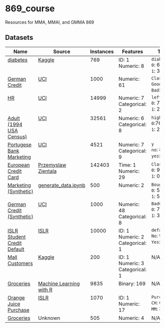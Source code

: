 # 869_course
Resources for MMA, MMAI, and GMMA 869

## Datasets

<table>
<thead>
  <tr>
    <th>Name</th>
    <th>Source</th>
    <th>Instances</th>
    <th>Features</th>
    <th>Target</th>
  </tr>
</thead>
<tbody>
  <tr>
    <td valign="top"><a href="https://raw.githubusercontent.com/stepthom/869_course/main/data/diabetes_orig.csv">diabetes</a></td>
    <td valign="top"><a href="https://www.kaggle.com/uciml/pima-indians-diabetes-database">Kaggle</a></td>
    <td valign="top">769</td>
    <td valign="top">ID: 1<br>Numeric: 8</td>
    <td valign="top"><code>diabetes</code><br><code>0</code>: 65%<br><code>1</code>: 35%</td>
  </tr>
  <tr>
    <td valign="top"><a href="https://raw.githubusercontent.com/stepthom/869_course/main/data/GermanCredit.csv">German Credit</a></td>
    <td valign="top"><a href="https://archive.ics.uci.edu/ml/datasets/statlog+(german+credit+data)">UCI</a></td>
    <td valign="top">1000</td>
    <td valign="top">Numeric: 61</td>
    <td valign="top"><code>Class</code><br><code>Good</code>: 70%<br><code>Bad</code>:35%</td>
  </tr>
    <tr>
    <td valign="top"><a href="https://raw.githubusercontent.com/stepthom/869_course/main/data/HR_comma_sep.csv">HR</a></td>
    <td valign="top"><a href="https://archive.ics.uci.edu/ml/datasets/statlog+(german+credit+data)">UCI</a></td>
    <td valign="top">14999</td>
    <td valign="top">Numeric: 7<br>Categorical: 2</td>
    <td valign="top"><code>left</code><br><code>0</code>: 76%<br><code>1</code>: 24%</td>
  </tr>
   <tr>
    <td valign="top"><a href="https://raw.githubusercontent.com/stepthom/869_course/main/data/adult.csv">Adult (1994 USA Census)</a></td>
    <td valign="top"><a href="https://archive.ics.uci.edu/ml/datasets/adult">UCI</a></td>
    <td valign="top">32561</td>
    <td valign="top">Numeric: 6<br>Categorical: 8</td>
    <td valign="top"><code>high_salary</code><br><code>0</code>:76%<br><code>1</code>: 24%</td>
  </tr>
  <tr>
    <td valign="top"><a href="https://raw.githubusercontent.com/stepthom/869_course/main/data/bank.csv">Portugese Bank Marketing</a></td>
    <td valign="top"><a href="https://archive.ics.uci.edu/ml/datasets/bank+marketing">UCI</a></td>
    <td valign="top">4521</td>
    <td valign="top">Numeric: 7<br>Categorical: 9</td>
    <td valign="top"><code>y</code><br><code>no</code>: 88%<br><code>yes</code>: 12%</td>
  </tr>
    <tr>
    <td valign="top"><a href="https://raw.githubusercontent.com/stepthom/869_course/main/data/creditcard_sample.csv">European Credit Card</a></td>
    <td valign="top"><a href="http://rstudio-pubs-static.s3.amazonaws.com/334864_28050f7860dd4927a596872f0cd52401.html">Przemyslaw Zientala</a></td>
    <td valign="top">142403</td>
    <td valign="top">Time: 1<br>Numeric: 29</td>
    <td valign="top"><code>Class</code><br><code>0</code>: 99.8%<br><code>1</code>: 0.2%</td>
  </tr>
    <tr>
    <td valign="top"><a href="https://raw.githubusercontent.com/stepthom/869_course/main/data/generated_marketing.csv">Marketing (Synthetic)</a></td>
    <td valign="top"><a href="https://github.com/stepthom/869_course/blob/main/data/generate_marketing.ipynb">generate_data.ipynb</a></td>
    <td valign="top">500</td>
    <td valign="top">Numeric: 2</td>
    <td valign="top"><code>Bought</code><br><code>0</code>: 50%<br><code>1</code>: 50%</td>
  </tr>
  <tr>
    <td valign="top"><a href="https://raw.githubusercontent.com/stepthom/869_course/main/data/generated_german.csv">German Credit (Synthetic)</a></td>
    <td valign="top"><a href="https://archive.ics.uci.edu/ml/datasets/bank+marketing">UCI</a></td>
    <td valign="top">1000</td>
    <td valign="top">Numeric: 48<br>Categorical: 8</td>
    <td valign="top"><code>BadCredit</code><br><code>0</code>: 70%<br><code>1</code>: 30%</td>
  </tr>
  <tr>
    <td valign="top"><a href="https://raw.githubusercontent.com/stepthom/869_course/main/data/islr_credit.csv">ISLR Student Credit Default</a></td>
    <td valign="top"><a href="https://rdrr.io/cran/ISLR/man/Default.html">ISLR</a></td>
    <td valign="top">10000</td>
    <td valign="top">ID: 1<br>Numeric: 2<br>Categorical: 1</td>
    <td valign="top"><code>default</code><br><code>No</code>: 97%<br><code>Yes</code>: 3%</td>
  </tr>
    <tr>
    <td valign="top"><a href="https://raw.githubusercontent.com/stepthom/869_course/main/data/Mall_Customers.csv">Mall Customers</a></td>
    <td valign="top"><a href="https://www.kaggle.com/biphili/customer-centricity-k-means">Kaggle</a></td>
    <td valign="top">200</td>
    <td valign="top">ID: 1<br>Numeric: 3<br>Categorical: 1</td>
    <td valign="top">N/A</td>
  </tr>
    <tr>
    <td valign="top"><a href="https://raw.githubusercontent.com/stepthom/869_course/main/data/groceries.csv">Groceries</a></td>
    <td valign="top"><a href="https://github.com/stedy/Machine-Learning-with-R-datasets/blob/master/groceries.csv">Machine Learning with R</a></td>
    <td valign="top">9835</td>
    <td valign="top">Binary: 169</td>
    <td valign="top">N/A</td>
  </tr>
  <tr>
    <td valign="top"><a href="https://raw.githubusercontent.com/stepthom/869_course/main/data/OJ.csv">Orange Juice Purchase</a></td>
    <td valign="top"><a href="https://rdrr.io/cran/ISLR/man/OJ.html">ISLR</a></td>
    <td valign="top">1070</td>
    <td valign="top">ID: 1<br>Numeric: 17</td>
    <td valign="top"><code>Purchase</code><br><code>CH</code>: 61%<br><code>MM</code>: 39%</td>
  </tr>
     <tr>
    <td valign="top"><a href="https://raw.githubusercontent.com/stepthom/869_course/main/data/jewelry_customers.csv">Groceries</a></td>
    <td valign="top">Unknown</td>
    <td valign="top">505</td>
    <td valign="top">Numeric: 4</td>
    <td valign="top">N/A</td>
  </tr>
</tbody>
</table>
</table>
